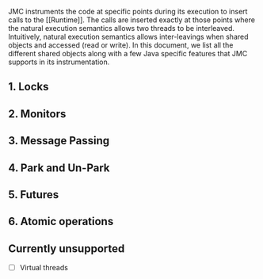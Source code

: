 JMC instruments the code at specific points during its execution to insert calls to the [[Runtime]]. The calls are inserted exactly at those points where the natural execution semantics allows two threads to be interleaved. Intuitively, natural execution semantics allows inter-leavings when shared objects and accessed (read or write). In this document, we list all the different shared objects along with a few Java specific features that JMC supports in its instrumentation.  
## 1. Locks
## 2. Monitors
## 3. Message Passing
## 4. Park and Un-Park
## 5. Futures
## 6. Atomic operations
## Currently unsupported

- [ ] Virtual threads